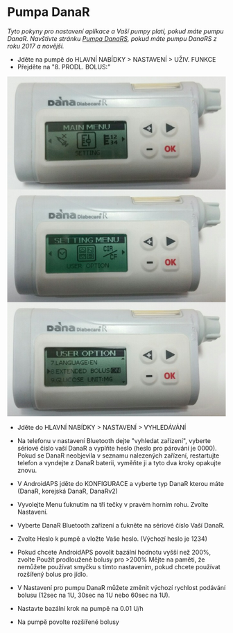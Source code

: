# Pumpa DanaR

*Tyto pokyny pro nastavení aplikace a Vaší pumpy platí, pokud máte pumpu DanaR. Navštivte stránku [Pumpa DanaRS](./DanaRS-Insulin-Pump), pokud máte pumpu DanaRS z roku 2017 a novější.*

* Jděte na pumpě do HLAVNÍ NABÍDKY > NASTAVENÍ > UŽIV. FUNKCE
* Přejděte na "8. PRODL. BOLUS:"

![Pumpa DanaR](../images/danar1.png)

* Jděte do HLAVNÍ NABÍDKY > NASTAVENÍ > VYHLEDÁVÁNÍ
* Na telefonu v nastavení Bluetooth dejte "vyhledat zařízení", vyberte sériové číslo vaší DanaR a vyplňte heslo (heslo pro párování je 0000). Pokud se DanaR neobjevila v seznamu nalezených zařízení, restartujte telefon a vyndejte z DanaR baterii, vyměňte ji a tyto dva kroky opakujte znovu.

* V AndroidAPS jděte do KONFIGURACE a vyberte typ DanaR kterou máte (DanaR, korejská DanaR, DanaRv2)

* Vyvolejte Menu ťuknutím na tři tečky v pravém horním rohu. Zvolte Nastavení.
* Vyberte DanaR Bluetooth zařízení a ťukněte na sériové číslo Vaší DanaR.
* Zvolte Heslo k pumpě a vložte Vaše heslo. (Výchozí heslo je 1234)
* Pokud chcete AndroidAPS povolit bazální hodnotu vyšší než 200%, zvolte Použít prodloužené bolusy pro >200% Mějte na paměti, že nemůžete používat smyčku s tímto nastavením, pokud chcete používat rozšířený bolus pro jídlo.
* V Nastavení pro pumpu DanaR můžete změnit výchozí rychlost podávání bolusu (12sec na 1U, 30sec na 1U nebo 60sec na 1U).
* Nastavte bazální krok na pumpě na 0.01 U/h
* Na pumpě povolte rozšířené bolusy